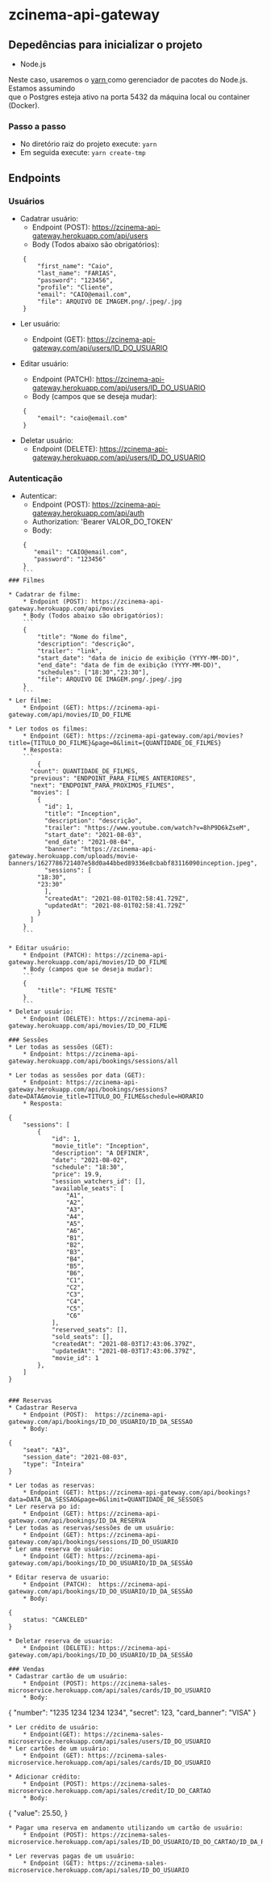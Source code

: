 # zcinema-api-gateway

## Depedências para inicializar o projeto
* Node.js

Neste caso, usaremos o [yarn ](https://yarnpkg.com/) como gerenciador de pacotes do Node.js. Estamos assumindo <br/> que o Postgres esteja ativo na porta 5432 da máquina local ou container (Docker).
### Passo a passo
* No diretório raiz do projeto execute:
`
yarn
`
* Em seguida execute:
`
yarn create-tmp
`
## Endpoints

### Usuários

* Cadatrar usuário:
    * Endpoint (POST): https://zcinema-api-gateway.herokuapp.com/api/users
    * Body (Todos abaixo são obrigatórios): 
```
    {
        "first_name": "Caio",
        "last_name": "FARIAS",
        "password": "123456",
        "profile": "Cliente",
        "email": "CAIO@email.com",
        "file": ARQUIVO DE IMAGEM.png/.jpeg/.jpg
    }
```
* Ler usuário:
    * Endpoint (GET): https://zcinema-api-gateway.com/api/users/ID_DO_USUARIO

* Editar usuário:
    * Endpoint (PATCH): https://zcinema-api-gateway.herokuapp.com/api/users/ID_DO_USUARIO
    * Body (campos que se deseja mudar): 
```
    {
	    "email": "caio@email.com"
    }
```
* Deletar usuário:
    * Endpoint (DELETE): https://zcinema-api-gateway.herokuapp.com/api/users/ID_DO_USUARIO

### Autenticação

* Autenticar:
    * Endpoint (POST): https://zcinema-api-gateway.herokuapp.com/api/auth
    * Authorization: 'Bearer VALOR_DO_TOKEN' 
    * Body: 
```
    {
       "email": "CAIO@email.com",
       "password": "123456"
    }
    ```
### Filmes

* Cadatrar de filme:
    * Endpoint (POST): https://zcinema-api-gateway.herokuapp.com/api/movies
    * Body (Todos abaixo são obrigatórios): 
    ```
	{
		"title": "Nome do filme",
		"description": "descrição",
		"trailer": "link",
		"start_date": "data de inicio de exibição (YYYY-MM-DD)",
		"end_date": "data de fim de exibição (YYYY-MM-DD)",
		"schedules": ["18:30","23:30"],
		"file": ARQUIVO DE IMAGEM.png/.jpeg/.jpg
 	}
    ```
* Ler filme:
    * Endpoint (GET): https://zcinema-api-gateway.com/api/movies/ID_DO_FILME

* Ler todos os filmes:
    * Endpoint (GET): https://zcinema-api-gateway.com/api/movies?title={TITULO_DO_FILME}&page=0&limit={QUANTIDADE_DE_FILMES}
    * Resposta:
    ```
	    {
	  "count": QUANTIDADE_DE_FILMES,
	  "previous": "ENDPOINT_PARA_FILMES_ANTERIORES",
	  "next": "ENDPOINT_PARA_PROXIMOS_FILMES",
	  "movies": [
	    {
	      "id": 1,
	      "title": "Inception",
	      "description": "descrição",
	      "trailer": "https://www.youtube.com/watch?v=8hP9D6kZseM",
	      "start_date": "2021-08-03",
	      "end_date": "2021-08-04",
	      "banner": "https://zcinema-api-gateway.herokuapp.com/uploads/movie-banners/1627786721407e58d0a44bbed89336e8cbabf83116090inception.jpeg",
	      "sessions": [
		"18:30",
		"23:30"
	      ],
	      "createdAt": "2021-08-01T02:58:41.729Z",
	      "updatedAt": "2021-08-01T02:58:41.729Z"
	    }
	  ]
	}
    ```

* Editar usuário:
    * Endpoint (PATCH): https://zcinema-api-gateway.herokuapp.com/api/movies/ID_DO_FILME
    * Body (campos que se deseja mudar): 
    ```
    {
	    "title": "FILME TESTE"
    }
    ```
* Deletar usuário:
    * Endpoint (DELETE): https://zcinema-api-gateway.herokuapp.com/api/movies/ID_DO_FILME

### Sessões
* Ler todas as sessões (GET):
	* Endpoint: https://zcinema-api-gateway.herokuapp.com/api/bookings/sessions/all
	
* Ler todas as sessões por data (GET):
	* Endpoint: https://zcinema-api-gateway.herokuapp.com/api/bookings/sessions?date=DATA&movie_title=TITULO_DO_FILME&schedule=HORARIO
	* Resposta:
```
	{
		"sessions": [
			{
				"id": 1,
				"movie_title": "Inception",
				"description": "A DEFINIR",
				"date": "2021-08-02",
				"schedule": "18:30",
				"price": 19.9,
				"session_watchers_id": [],
				"available_seats": [
					"A1",
					"A2",
					"A3",
					"A4",
					"A5",
					"A6",
					"B1",
					"B2",
					"B3",
					"B4",
					"B5",
					"B6",
					"C1",
					"C2",
					"C3",
					"C4",
					"C5",
					"C6"
				],
				"reserved_seats": [],
				"sold_seats": [],
				"createdAt": "2021-08-03T17:43:06.379Z",
				"updatedAt": "2021-08-03T17:43:06.379Z",
				"movie_id": 1
			},
		]
	}
```

### Reservas
* Cadastrar Reserva
	* Endpoint (POST):  https://zcinema-api-gateway.com/api/bookings/ID_DO_USUARIO/ID_DA_SESSAO
	* Body:
```
	{
		"seat": "A3",
		"session_date": "2021-08-03",
		"type": "Inteira"
	}
```
* Ler todas as reservas:
	* Endpoint (GET): https://zcinema-api-gateway.com/api/bookings?data=DATA_DA_SESSAO&page=0&limit=QUANTIDADE_DE_SESSOES
* Ler reserva po id:
	* Endpoint (GET): https://zcinema-api-gateway.com/api/bookings/ID_DA_RESERVA
* Ler todas as reservas/sessões de um usuário: 
	* Endpoint (GET): https://zcinema-api-gateway.com/api/bookings/sessions/ID_DO_USUARIO
* Ler uma reserva de usuário:
	* Endpoint (GET): https://zcinema-api-gateway.com/api/bookings/ID_DO_USUARIO/ID_DA_SESSÂO

* Editar reserva de usuario:
	* Endpoint (PATCH):  https://zcinema-api-gateway.com/api/bookings/ID_DO_USUARIO/ID_DA_SESSÂO
	* Body:
```
	{
		status: "CANCELED"
	}
```
* Deletar reserva de usuario:
	* Endpoint (DELETE): https://zcinema-api-gateway.com/api/bookings/ID_DO_USUARIO/ID_DA_SESSÂO

### Vendas
* Cadastrar cartão de um usuário:
	* Endpoint (POST): https://zcinema-sales-microservice.herokuapp.com/api/sales/cards/ID_DO_USUARIO
	* Body:
```
{
  "number": "1235 1234 1234 1234",
  "secret": 123,
  "card_banner": "VISA"
}
```
* Ler crédito de usuário:
	* Endpoint(GET): https://zcinema-sales-microservice.herokuapp.com/api/sales/users/ID_DO_USUARIO
* Ler cartões de um usuário:
	* Endpoint (GET): https://zcinema-sales-microservice.herokuapp.com/api/sales/cards/ID_DO_USUARIO
		
* Adicionar crédito:
	* Endpoint (POST): https://zcinema-sales-microservice.herokuapp.com/api/sales/credit/ID_DO_CARTAO
	* Body:
```
{
  "value": 25.50,
}
```
* Pagar uma reserva em andamento utilizando um cartão de usuário:
	* Endpoint (POST): https://zcinema-sales-microservice.herokuapp.com/api/sales/ID_DO_USUARIO/ID_DO_CARTAO/ID_DA_RESERVA

* Ler revervas pagas de um usuário:
	* Endpoint (GET): https://zcinema-sales-microservice.herokuapp.com/api/sales/ID_DO_USUARIO

